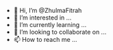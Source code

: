 - 👋 Hi, I’m @ZhulmaFitrah
- 👀 I’m interested in ...
- 🌱 I’m currently learning ...
- 💞️ I’m looking to collaborate on ...
- 📫 How to reach me ...

<!---
ZhulmaFitrah/ZhulmaFitrah is a ✨ special ✨ repository because its `README.md` (this file) appears on your GitHub profile.
You can click the Preview link to take a look at your changes.
--->
